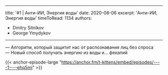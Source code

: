 
---
title: '#1 | Анти-ИИ, Энергия воды'
date: 2020-08-06
excerpt: 'Анти-ИИ, Энергия воды'
timeToRead: 1134
authors:
  - Dmitry Sitnikov
  - George Ymydykov
---

— Алгоритм, который защитит нас от распознавания лиц без спроса <br/>
— Новый способ получать энергию из воды и... фекалий 

{{< anchor-episode-large "https://anchor.fm/t-kittens/embed/episodes/----1----ehq5mi" >}}
